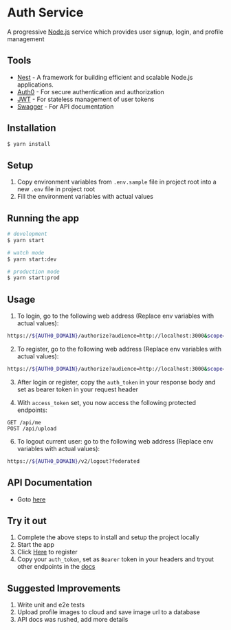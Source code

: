 # Auth Service


<p align="left">A progressive <a href="http://nodejs.org" target="_blank">Node.js</a> service which provides user signup, login, and profile management</p>


## Tools

- [Nest](https://github.com/nestjs/nest) - A framework for building efficient and scalable Node.js applications.
- [Auth0](https://auth0.com) - For secure authentication and authorization
- [JWT](https://jwt.io/) - For stateless management of user tokens
- [Swagger](https://swagger.io/) - For API documentation

## Installation

```bash
$ yarn install
```

## Setup
1. Copy environment variables from `.env.sample` file in project root into a new `.env` file in project root
2. Fill the environment variables with actual values


## Running the app

```bash
# development
$ yarn start

# watch mode
$ yarn start:dev

# production mode
$ yarn start:prod
```

## Usage
1. To login, go to the following web address (Replace env variables with actual values):
```bash
https://${AUTH0_DOMAIN}/authorize?audience=http://localhost:3000&scope=openid%20profile&response_type=code&client_id=${AUTH0_CLIENT_ID}&redirect_uri=${LOGIN_REDIRECT_URL}&state=STATE?prompt=none
```
2. To register, go to the following web address (Replace env variables with actual values):
```bash
https://${AUTH0_DOMAIN}/authorize?audience=http://localhost:3000&scope=openid%20profile&response_type=code&client_id=${AUTH0_CLIENT_ID}&redirect_uri=${REGISTER_REDIRECT_URL}}&state=STATE?prompt=none
```
3. After login or register, copy the `auth_token` in your response body and set as bearer token in your request header

5. With `access_token` set, you now access the following protected endpoints:
```
GET /api/me
POST /api/upload
```

6. To logout current user: go to the following web address (Replace env variables with actual values):
```bash
https://${AUTH0_DOMAIN}/v2/logout?federated
```

## API Documentation
- Goto [here](http://localhost:3000/docs)

## Try it out
1. Complete the above steps to install and setup the project locally
2. Start the app
3. Click [Here](https://anaeze-auth-service.us.auth0.com/authorize?audience=http://localhost:3000&scope=openid%20profile&response_type=code&client_id=m86OgSLOaWlNyImrqlz0h8eVD5sD79To&redirect_uri=http://localhost:3000/auth/register&state=STATE?prompt=none) to register
4. Copy your `auth_token`, set as `Bearer` token in your headers and tryout other endpoints in the [docs](http://localhost:3000/docs)

## Suggested Improvements
1. Write unit and e2e tests
2. Upload profile images to cloud and save image url to a database
3. API docs was rushed, add more details